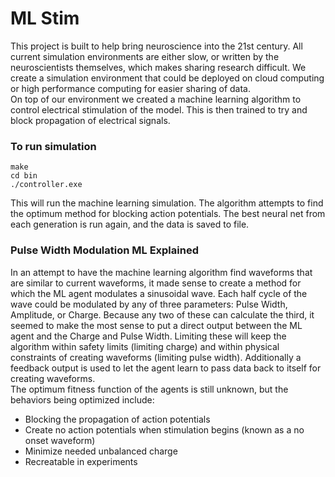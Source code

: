 # ML Stim  
This project is built to help bring neuroscience into the 21st century. All current simulation environments are either slow, or written by the neuroscientists themselves, which makes sharing research difficult. We create a simulation environment that could be deployed on cloud computing or high performance computing for easier sharing of data.  
On top of our environment we created a machine learning algorithm to control electrical stimulation of the model. This is then trained to try and block propagation of electrical signals.  
### To run simulation  
```
make
cd bin
./controller.exe
```
This will run the machine learning simulation. The algorithm attempts to find the optimum method for blocking action potentials. The best neural net from each generation is run again, and the data is saved to file.  

### Pulse Width Modulation ML Explained  
In an attempt to have the machine learning algorithm find waveforms that are similar to current waveforms, it made sense to create a method for which the ML agent modulates a sinusoidal wave. Each half cycle of the wave could be modulated by any of three parameters: Pulse Width, Amplitude, or Charge. Because any two of these can calculate the third, it seemed to make the most sense to put a direct output between the ML agent and the Charge and Pulse Width. Limiting these will keep the algorithm within safety limits (limiting charge) and within physical constraints of creating waveforms (limiting pulse width). Additionally a feedback output is used to let the agent learn to pass data back to itself for creating waveforms.  
The optimum fitness function of the agents is still unknown, but the behaviors being optimized include:  
 * Blocking the propagation of action potentials  
 * Create no action potentials when stimulation begins (known as a no onset waveform)  
 * Minimize needed unbalanced charge  
 * Recreatable in experiments
